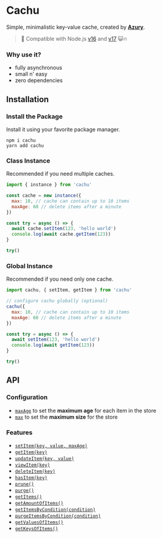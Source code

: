 # Cachu

Simple, minimalistic key-value cache, created by [**Azury**](https://github.com/azurystudios).

> 💪 Compatible with Node.js [v16](https://github.com/nodejs/node/blob/master/doc/changelogs/CHANGELOG_V16.md) and [v17](https://github.com/nodejs/node/blob/master/doc/changelogs/CHANGELOG_V17.md) 😺🔥

### Why use it?

- fully asynchronous
- small n' easy
- zero dependencies

## Installation

### Install the Package

Install it using your favorite package manager.

```sh-session
npm i cachu
yarn add cachu
```

### Class Instance

Recommended if you need multiple caches.

```js
import { instance } from 'cachu'

const cache = new instance({
  max: 10, // cache can contain up to 10 items
  maxAge: 60 // delete items after a minute
})

const try = async () => {
  await cache.setItem(123, 'hello world')
  console.log(await cache.getItem(123))
}

try()
```

### Global Instance

Recommended if you need only one cache.

```js
import cachu, { setItem, getItem } from 'cachu'

// configure cachu globally (optional)
cachu({
  max: 10, // cache can contain up to 10 items
  maxAge: 60 // delete items after a minute
})

const try = async () => {
  await setItem(123, 'hello world')
  console.log(await getItem(123))
}

try()
```

## API

### Configuration

- [`maxAge`](https://cachu.js.org/configuration#maxAge) to set the **maximum age** for each item in the store
- [`max`](https://cachu.js.org/configuration#max) to set the **maximum size** for the store

### Features

- [`setItem(key, value, maxAge)`](https://cachu.js.org/features#setItem)
- [`getItem(key)`](https://cachu.js.org/features#getItem)
- [`updateItem(key, value)`](https://cachu.js.org/features#updateItem)
- [`viewItem(key)`](https://cachu.js.org/features#viewItem)
- [`deleteItem(key)`](https://cachu.js.org/features#deleteItem)
- [`hasItem(key)`](https://cachu.js.org/features#hasItem)
- [`prune()`](https://cachu.js.org/features#prune)
- [`purge()`](https://cachu.js.org/features#purge)
- [`getItems()`](https://cachu.js.org/features#getItems)
- [`getAmountOfItems()`](https://cachu.js.org/features#getAmountOfItems)
- [`getItemsByCondition(condition)`](https://cachu.js.org/features#getItemsByCondition)
- [`purgeItemsByCondition(condition)`](https://cachu.js.org/features#purgeItemsByCondition)
- [`getValuesOfItems()`](https://cachu.js.org/features#getValuesOfItems)
- [`getKeysOfItems()`](https://cachu.js.org/features#getKeysOfItems)
